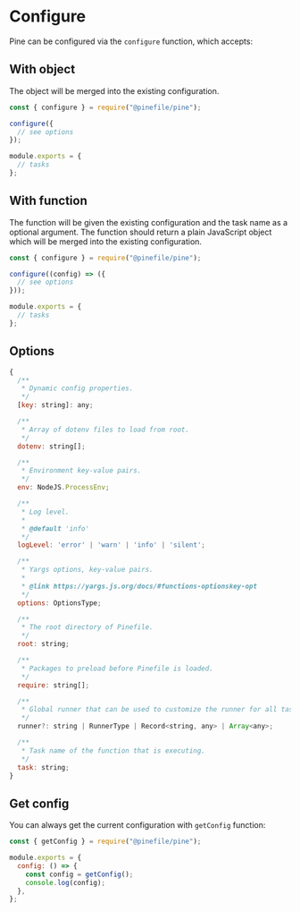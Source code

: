 # Configure

Pine can be configured via the `configure` function, which accepts:

## With object

The object will be merged into the existing configuration.

```js
const { configure } = require("@pinefile/pine");

configure({
  // see options
});

module.exports = {
  // tasks
};
```

## With function

The function will be given the existing configuration and the task name as a optional argument. The function should return a plain JavaScript object which will be merged into the existing configuration.

```js
const { configure } = require("@pinefile/pine");

configure((config) => ({
  // see options
}));

module.exports = {
  // tasks
};
```

## Options

```js
{
  /**
   * Dynamic config properties.
   */
  [key: string]: any;

  /**
   * Array of dotenv files to load from root.
   */
  dotenv: string[];

  /**
   * Environment key-value pairs.
   */
  env: NodeJS.ProcessEnv;

  /**
   * Log level.
   *
   * @default 'info'
   */
  logLevel: 'error' | 'warn' | 'info' | 'silent';

  /**
   * Yargs options, key-value pairs.
   *
   * @link https://yargs.js.org/docs/#functions-optionskey-opt
   */
  options: OptionsType;

  /**
   * The root directory of Pinefile.
   */
  root: string;

  /**
   * Packages to preload before Pinefile is loaded.
   */
  require: string[];

  /**
   * Global runner that can be used to customize the runner for all tasks.
   */
  runner?: string | RunnerType | Record<string, any> | Array<any>;

  /**
   * Task name of the function that is executing.
   */
  task: string;
}
```

## Get config

You can always get the current configuration with `getConfig` function:

```js
const { getConfig } = require("@pinefile/pine");

module.exports = {
  config: () => {
    const config = getConfig();
    console.log(config);
  },
};
```
